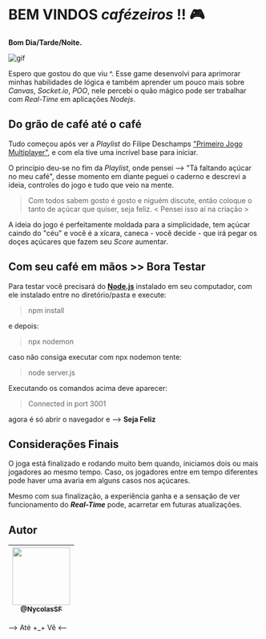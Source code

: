 # BEM VINDOS _cafézeiros_ !! :video_game:

**Bom Dia/Tarde/Noite.**

![gif](game.gif)

Espero que gostou do que viu ^. Esse game desenvolvi para aprimorar minhas habilidades de lógica e também aprender um pouco mais sobre *Canvas*, *Socket.io*, *POO*, nele percebi o quão mágico pode ser trabalhar com *Real-Time* em aplicações *Nodejs*.

## Do grão de café até o café 

Tudo começou após ver a *Playlist* do Filipe Deschamps
["Primeiro Jogo Multiplayer"](https://www.youtube.com/watch?v=0sTfIZvjYJk&list=PLMdYygf53DP5SVQQrkKCVWDS0TwYLVitL), e com ela tive uma incrível base para iniciar.

O princípio deu-se no fim da *Playlist*, onde pensei --> "Tá faltando açúcar no meu café", desse momento em diante peguei o caderno e descrevi a ideia, controles do jogo e tudo que veio na mente. 

> Com todos sabem gosto é gosto e niguém discute, então coloque o tanto de açúcar que quiser, seja feliz. < Pensei isso aí na criação >

A ideia do jogo é perfeitamente moldada para a simplicidade, tem açúcar caindo do "céu" e você é a 
xícara, caneca - você decide - que irá pegar os doçes açúcares que fazem seu *Score* aumentar. 

## Com seu café em mãos >> Bora Testar

Para testar você precisará do [**Node.js**](https://nodejs.org/en/download/) instalado em seu computador, com ele instalado entre no diretório/pasta e execute:

> npm install

e depois:

> npx nodemon

caso não consiga executar com npx nodemon tente:

>node server.js

Executando os comandos acima deve aparecer:
> Connected in port 3001

agora é só abrir o navegador e --> **Seja Feliz**


## Considerações Finais

O joga está finalizado e rodando muito bem quando, iniciamos dois ou mais jogadores ao mesmo tempo. Caso, os jogadores entre em tempo diferentes pode haver uma avaria em alguns casos nos açúcares. 

Mesmo com sua finalização, a experiência ganha e a sensação de ver funcionamento do **_Real-Time_** pode, acarretar em futuras atualizações.

## Autor
| [<img src="https://avatars3.githubusercontent.com/u/31997816?s=460&u=107452a7dfa9ec91a46f6fe7abced2ce57c6b2ce&v=4" width=115><br><sub>@NycolasSF</sub>](https://github.com/NycolasSF) |
| :---: |
--> Até +_+ Vê <--
